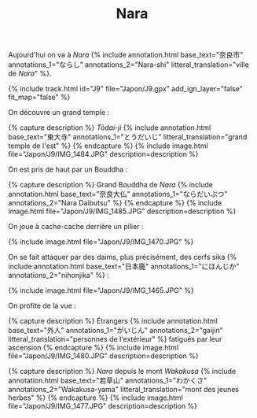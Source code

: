 ﻿---
title: "Nara"
permalink: /Japon/J9/
sidebar:
  nav: "japon"
enable_tracks: true
---

Aujourd'hui on va à *Nara*
{% include annotation.html base_text="奈良市" annotations_1="ならし" annotations_2="Nara-shi" litteral_translation="ville de *Nara*" %}.

{% include track.html id="J9" file="Japon/J9.gpx" add_ign_layer="false" fit_map="false" %}

On découvre un grand temple :

{% capture description %}
*Tōdai-ji*
{% include annotation.html base_text="東大寺" annotations_1="とうだいじ" litteral_translation="grand temple de l'est" %}
{% endcapture %}
{% include image.html file="Japon/J9/IMG_1484.JPG" description=description %}

On est pris de haut par un Bouddha :

{% capture description %}
Grand Bouddha de *Nara*
{% include annotation.html base_text="奈良大仏" annotations_1="ならだいぶつ" annotations_2="Nara Daibutsu" %}
{% endcapture %}
{% include image.html file="Japon/J9/IMG_1485.JPG" description=description %}

On joue à cache-cache derrière un pilier :

{% include image.html file="Japon/J9/IMG_1470.JPG" %}

On se fait attaquer par des daims, plus précisément, des cerfs sika
{% include annotation.html base_text="日本鹿" annotations_1="にほんじか" annotations_2="nihonjika" %} :

{% include image.html file="Japon/J9/IMG_1465.JPG" %}

On profite de la vue :

{% capture description %}
Étrangers
{% include annotation.html base_text="外人" annotations_1="がいじん" annotations_2="gaijin" litteral_translation="personnes de l'extérieur" %}
fatigués par leur ascension
{% endcapture %}
{% include image.html file="Japon/J9/IMG_1480.JPG" description=description %}

{% capture description %}
*Nara* depuis le mont *Wakakusa*
{% include annotation.html base_text="若草山" annotations_1="わかくさ" annotations_2="Wakakusa-yama" litteral_translation="mont des jeunes herbes" %}
{% endcapture %}
{% include image.html file="Japon/J9/IMG_1477.JPG" description=description %}
